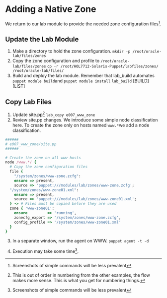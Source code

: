 # Adding a Native Zone

We return to our lab module to provide the needed zone configuration files[^1].

## Update the Lab Module

1. Make a directory to hold the zone configuration.
  `mkdir -p /root/oracle-lab/files/zones`
2. Copy the zone configuration and profile to `/root/oracle-lab/files/zones`
  `cp -r /root/HOL7712-Solaris-Puppet/labfiles/zones/ /root/oracle-lab/files/`
3. Build and deploy the lab module. Remember that lab\_build automates `puppet module build`and `puppet module install`
  `lab_build`
  \[BUILD\]
  \[LIST\]

## Copy Lab Files

1. Update site.pp[^2]
  `lab_copy e007_www_zone`
2. Review site.pp changes.
  We introduce some simple node classification here. To create the zone only on hosts named `www.*`we add a node classification.

  ```ruby
  ######
  # e007_www_zone/site.pp
  ######

  # Create the zone on all www hosts
  node /www.*/ {
    # Copy the zone configuration files
    file {
      "/system/zones/www-zone.zcfg":
      ensure => present,
      source => 'puppet:///modules/lab/zones/www-zone.zcfg';
    "/system/zones/www-zone01.xml":
      ensure => present,
      source => 'puppet:///modules/lab/zones/www-zone01.xml';
    } -> # Files must be copied before they are used
    zone { 'www-zone01':
      ensure         => 'running',
      zonecfg_export => '/system/zones/www-zone.zcfg',
      config_profile => '/system/zones/www-zone01.xml'
    }
  }
  ```

3. In a separate window, run the agent on WWW.
  `puppet agent -t -d`

4. Execution may take some time[^1].


[^1]: Screenshots of simple commands will be less prevalent

[^2]: This is out of order in numbering from the other examples, the flow makes more sense. This is what you get for numbering things.

[^3]: Continue with the lab.

